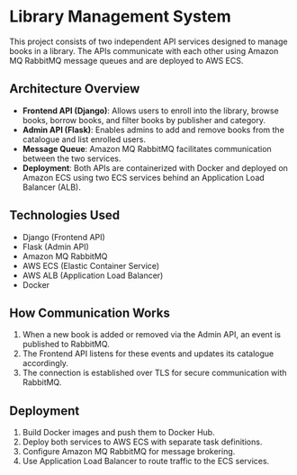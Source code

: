 # Library Management System

This project consists of two independent API services designed to manage books in a library. The APIs communicate with each other using Amazon MQ RabbitMQ message queues and are deployed to AWS ECS.

## Architecture Overview
- **Frontend API (Django)**: Allows users to enroll into the library, browse books, borrow books, and filter books by publisher and category.
- **Admin API (Flask)**: Enables admins to add and remove books from the catalogue and list enrolled users.
- **Message Queue**: Amazon MQ RabbitMQ facilitates communication between the two services.
- **Deployment**: Both APIs are containerized with Docker and deployed on Amazon ECS using two ECS services behind an Application Load Balancer (ALB).

## Technologies Used
- Django (Frontend API)
- Flask (Admin API)
- Amazon MQ RabbitMQ
- AWS ECS (Elastic Container Service)
- AWS ALB (Application Load Balancer)
- Docker

## How Communication Works
1. When a new book is added or removed via the Admin API, an event is published to RabbitMQ.
2. The Frontend API listens for these events and updates its catalogue accordingly.
3. The connection is established over TLS for secure communication with RabbitMQ.



## Deployment
1. Build Docker images and push them to Docker Hub.
2. Deploy both services to AWS ECS with separate task definitions.
3. Configure Amazon MQ RabbitMQ for message brokering.
4. Use Application Load Balancer to route traffic to the ECS services.





